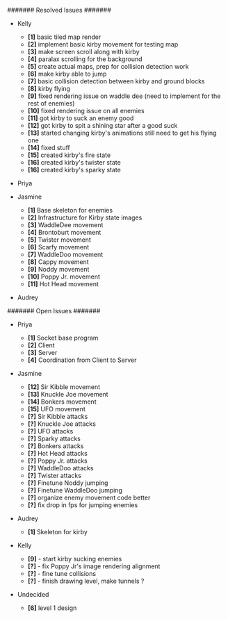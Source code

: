 ####### Resolved Issues #######

- Kelly
	- **[1]** basic tiled map render
	- **[2]** implement basic kirby movement for testing map
	- **[3]** make screen scroll along with kirby
	- **[4]** paralax scrolling for the background
	- **[5]** create actual maps, prep for collision detection work
	- **[6]** make kirby able to jump
	- **[7]** basic collision detection between kirby and ground blocks
	- **[8]** kirby flying
	- **[9]** fixed rendering issue on waddle dee (need to implement for the rest of enemies)
	- **[10]** fixed rendering issue on all enemies
	- **[11]** got kirby to suck an enemy good
	- **[12]** got kirby to spit a shining star after a good suck
	- **[13]** started changing kirby's animations still need to get his flying one
	- **[14]** fixed stuff
	- **[15]** created kirby's fire state
	- **[16]** created kirby's twister state
	- **[16]** created kirby's sparky state

- Priya

- Jasmine
	- **[1]** Base skeleton for enemies
	- **[2]** Infrastructure for Kirby state images
	- **[3]** WaddleDee movement
	- **[4]** Brontoburt movement
	- **[5]** Twister movement
	- **[6]** Scarfy movement
	- **[7]** WaddleDoo movement
	- **[8]** Cappy movement
	- **[9]** Noddy movement
	- **[10]** Poppy Jr. movement
	- **[11]** Hot Head movement

- Audrey

####### Open Issues #######

- Priya
	- **[1]** Socket base program
	- **[2]** Client
	- **[3]** Server
	- **[4]** Coordination from Client to Server

- Jasmine
	- **[12]** Sir Kibble movement
	- **[13]** Knuckle Joe movement
	- **[14]** Bonkers movement
	- **[15]** UFO movement
	- **[?]** Sir Kibble attacks
	- **[?]** Knuckle Joe attacks
	- **[?]** UFO attacks
	- **[?]** Sparky attacks
	- **[?]** Bonkers attacks
	- **[?]** Hot Head attacks
	- **[?]** Poppy Jr. attacks
	- **[?]** WaddleDoo attacks
	- **[?]** Twister attacks
	- **[?]** Finetune Noddy jumping
	- **[?]** Finetune WaddleDoo jumping
	- **[?]** organize enemy movement code better
	- **[?]** fix drop in fps for jumping enemies

- Audrey
	- **[1]** Skeleton for kirby

- Kelly
	- **[9]** - start kirby sucking enemies
	- **[?]** - fix Poppy Jr's image rendering alignment
	- **[?]** - fine tune collisions
	- **[?]** - finish drawing level, make tunnels ?
	

- Undecided
	- **[6]** level 1 design
